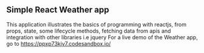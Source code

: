 ## Simple React Weather app
This application illustrates the basics of programming with reactjs, from props, state, some lifecycle methods, fetching data from apis and integration with other libraries i.e jquery
 For a live demo of the Weather app, go to https://ppxp73kjv7.codesandbox.io/
